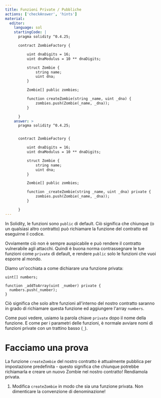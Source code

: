 ```yaml
---
title: Funzioni Private / Pubbliche
actions: ['checkAnswer', 'hints']
material:
  editor:
    language: sol
    startingCode: |
      pragma solidity ^0.4.25;

      contract ZombieFactory {

          uint dnaDigits = 16;
          uint dnaModulus = 10 ** dnaDigits;

          struct Zombie {
              string name;
              uint dna;
          }

          Zombie[] public zombies;

          function createZombie(string _name, uint _dna) {
              zombies.push(Zombie(_name, _dna));
          }

      }
    answer: >
      pragma solidity ^0.4.25;


      contract ZombieFactory {

          uint dnaDigits = 16;
          uint dnaModulus = 10 ** dnaDigits;

          struct Zombie {
              string name;
              uint dna;
          }

          Zombie[] public zombies;

          function _createZombie(string _name, uint _dna) private {
              zombies.push(Zombie(_name, _dna));
          }

      }
---
```


In Solidity, le funzioni sono `public` di default. Ciò significa che chiunque (o un qualsiasi altro contratto) può richiamare la funzione del contratto ed eseguirne il codice.

Ovviamente ciò non è sempre auspicabile e può rendere il contratto vulnerabile agli attacchi. Quindi è buona norma contrassegnare le tue funzioni come `private` di default, e rendere `public` solo le funzioni che vuoi esporre al mondo.

Diamo un'occhiata a come dichiarare una funzione privata:

```
uint[] numbers;

function _addToArray(uint _number) private {
  numbers.push(_number);
}
```

Ciò significa che solo altre funzioni all'interno del nostro contratto saranno in grado di richiamare questa funzione ed aggiungere l'array `numbers`.

Come puoi vedere, usiamo la parola chiave `private` dopo il nome della funzione. E come per i parametri delle funzioni, è normale avviare nomi di funzioni private con un trattino basso (`_`).

# Facciamo una prova

La funzione `createZombie` del nostro contratto è attualmente pubblica per impostazione predefinita - questo significa che chiunque potrebbe richiamarla e creare un nuovo Zombie nel nostro contratto! Rendiamola privata.

1. Modifica `createZombie` in modo che sia una funzione privata. Non dimenticare la convenzione di denominazione!
